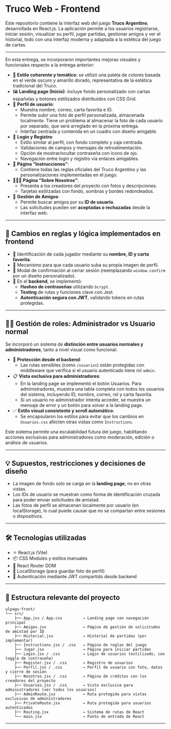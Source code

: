 # Truco Web - Frontend

Este repositorio contiene la interfaz web del juego **Truco Argentino**, desarrollada en React.js. La aplicación permite a los usuarios registrarse, iniciar sesión, visualizar su perfil, jugar partidas, gestionar amigos y ver el historial, todo con una interfaz moderna y adaptada a la estética del juego de cartas.

---

En esta entrega, se incorporaron importantes mejoras visuales y funcionales respecto a la entrega anterior:

- 🔰 **Estilo coherente y temático**: se utilizó una paleta de colores basada en el verde oscuro y amarillo dorado, representativa de la estética tradicional del Truco.
- 🖼️ **Landing page (Inicio)**: incluye fondo personalizado con cartas españolas y botones estilizados distribuidos con CSS Grid.
- 🙋 **Perfil de usuario**:
  - Muestra nombre, correo, carta favorita e ID.
  - Permite subir una foto de perfil personalizada, almacenada localmente. Tiene un problema al almacenar la foto de cada usuario por separado, que será arreglado en la próxima entrega.
  - Interfaz centrada y contenida en un cuadro con diseño amigable.
- 🔐 **Login y Registro**:
  - Estilo similar al perfil, con fondo completo y caja centrada.
  - Validaciones de campos y mensajes de retroalimentación.
  - Opción de mostrar/ocultar contraseña con ícono de ojo.
  - Navegación entre login y registro vía enlaces amigables.
- 📖 **Página “Instrucciones”**:
  - Contiene todas las reglas oficiales del Truco Argentino y las personalizaciones implementadas en el juego.
- 🧑‍🤝‍🧑 **Página “Sobre Nosotros”**:
  - Presenta a los creadores del proyecto con fotos y descripciones.
  - Tarjetas estilizadas con fondo, sombras y bordes redondeados.
- 🤝 **Gestión de Amigos**:
  - Permite buscar amigos por su **ID de usuario**.
  - Las solicitudes pueden ser **aceptadas o rechazadas** desde la interfaz web.

---

## 🧠 Cambios en reglas y lógica implementados en frontend

- 👤 Identificación de cada jugador mediante su **nombre, ID y carta favorita**.
- 🎨 Mecanismo para que cada usuario suba su propia imagen de perfil.
- 🚪 Modal de confirmación al cerrar sesión (reemplazando `window.confirm` por un diseño personalizado).
- 🔐 En el **backend**, se implementó:
  - **Hasheo de contraseñas** utilizando `bcrypt`.
  - **Testing** de rutas y funciones clave con Jest.
  - **Autenticación segura con JWT**, validando tokens en rutas protegidas.

---

## 👮‍♂️ Gestión de roles: Administrador vs Usuario normal

Se incorporó un sistema de **distinción entre usuarios normales y administradores**, tanto a nivel visual como funcional:

- 🔐 **Protección desde el backend**:
  - Las rutas sensibles (como `/usuarios`) están protegidas con middleware que verifica si el usuario autenticado tiene rol `admin`.
- 📋 **Vista exclusiva para administradores**:
  - En la landing page se implementó el botón Usuarios. Para administradores, muestra una tabla completa con todos los usuarios del sistema, incluyendo ID, nombre, correo, rol y carta favorita.
  - Si un usuario no administrador intenta acceder, se muestra un mensaje de error y un botón para volver a la landing page.
- ✅ **Estilo visual consistente y scroll automático**:
  - Se encapsularon los estilos para evitar que los cambios en `Usuarios.css` afecten otras vistas como `Instructions`.

Este sistema permite una escalabilidad futura del juego, habilitando acciones exclusivas para administradores como moderación, edición o análisis de usuarios.

---

## 💡 Supuestos, restricciones y decisiones de diseño

- La imagen de fondo solo se carga en la **landing page**, no en otras vistas.
- Los IDs de usuario se muestran como forma de identificación cruzada para poder enviar solicitudes de amistad.
- Las fotos de perfil se almacenan localmente por usuario (en localStorage), lo cual puede causar que no se compartan entre sesiones o dispositivos.

---

## 🛠️ Tecnologías utilizadas

- ⚛️ React.js (Vite)
- 📦 CSS Modules y estilos manuales
- 🧭 React Router DOM
- 💾 LocalStorage (para guardar foto de perfil)
- 🔐 Autenticación mediante JWT compartido desde backend

---

## 📂 Estructura relevante del proyecto

```
ulpagu-front/
└── src/
    ├── App.jsx / App.css         → Landing page con navegación principal
    ├── Amigos.jsx                → Página de gestión de solicitudes de amistad por ID
    ├── Historial.jsx             → Historial de partidas (por implementar)
    ├── Instructions.jsx / .css   → Página de reglas del juego
    ├── Jugar.jsx                 → Página para iniciar partidas
    ├── Login.jsx / .css          → Login de usuarios (estilizado, con toggle de contraseña)
    ├── Register.jsx / .css       → Registro de usuarios
    ├── Perfil.jsx / .css         → Perfil de usuario con foto, datos y cierre de sesión
    ├── Nosotros.jsx / .css       → Página de créditos con los creadores del proyecto
    ├── Usuarios.jsx / .css       → Vista exclusiva para administradores (ver todos los usuarios)
    ├── AdminRoute.jsx            → Ruta protegida para vistas exclusivas de administradores
    ├── PrivateRoute.jsx          → Ruta protegida para usuarios autenticados
    ├── Routing.jsx               → Sistema de rutas de React
    └── main.jsx                  → Punto de entrada de React
```

---
